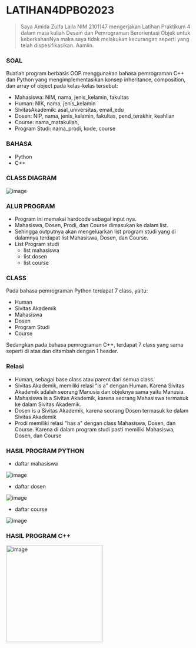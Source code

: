 # LATIHAN4DPBO2023
> Saya Amida Zulfa Laila NIM 2101147 mengerjakan Latihan Praktikum 4
dalam mata kuliah Desain dan Pemrograman Berorientasi Objek untuk keberkahanNya maka
saya tidak melakukan kecurangan seperti yang telah dispesifikasikan.
Aamiin.

### SOAL
Buatlah program berbasis OOP menggunakan bahasa pemrograman C++ dan Python  yang mengimplementasikan konsep inheritance, composition, dan array of object pada kelas-kelas tersebut:
- Mahasiswa: NIM, nama, jenis_kelamin, fakultas
- Human: NIK, nama, jenis_kelamin
- SivitasAkademik: asal_universitas, email_edu
- Dosen: NIP, nama, jenis_kelamin, fakultas, pend_terakhir, keahlian
- Course: nama_matakuliah, 
- Program Studi: nama_prodi, kode, course

### BAHASA
- Python
- C++
### CLASS DIAGRAM
![image](https://user-images.githubusercontent.com/100895165/223082770-53044801-172b-444e-9996-a0ab74f36f44.png)

### ALUR PROGRAM
- Program ini memakai hardcode sebagai input nya.
- Mahasiswa, Dosen, Prodi, dan Course dimasukan ke dalam list.
- Sehingga outputnya akan mengeluarkan list program studi yang di dalamnya terdapat list Mahasiswa, Dosen, dan Course.
- List Program studi
    - list mahasiswa
    - list dosen
    - list course

### CLASS
Pada bahasa pemrograman Python terdapat 7 class, yaitu:
- Human
- Sivitas Akademik
- Mahasiswa
- Dosen
- Program Studi
- Course

Sedangkan pada bahasa pemrograman C++, terdapat 7 class yang sama seperti di atas dan ditambah dengan 1 header.

### Relasi
- Human, sebagai base class atau parent dari semua class.
- Sivitas Akademik, memiliki relasi "is a" dengan Human. Karena Sivitas Akademik adalah seorang Manusia dan objeknya sama yaitu Manusia.
- Mahasiswa is a Sivitas Akademik, karena seorang Mahasiswa termasuk ke dalam Sivitas Akademik.
- Dosen is a Sivitas Akademik, karena seorang Dosen termasuk ke dalam Sivitas Akademik
- Prodi memiliki relasi "has a" dengan class Mahasiswa, Dosen, dan Course. Karena di dalam program studi pasti memiliki Mahasiswa,  Dosen, dan Course

### HASIL PROGRAM PYTHON
- daftar mahasiswa

![image](https://user-images.githubusercontent.com/100895165/223084318-ffdae471-25df-4d97-8b52-51ceb31cfd3c.png)
- daftar dosen

![image](https://user-images.githubusercontent.com/100895165/223084351-b30e5ba4-c0a1-4ea9-8efe-8bd8fb623da4.png)
- daftar course

![image](https://user-images.githubusercontent.com/100895165/223084366-48766487-5642-42fe-a70f-e142a8f4b4e3.png)

### HASIL PROGRAM C++
<img width="263" alt="image" src="https://user-images.githubusercontent.com/100895165/224046564-c19cbbce-862d-49e4-8a44-e33ffb46ef8f.png">

